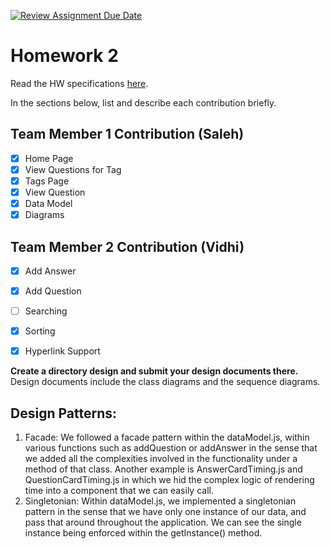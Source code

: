 [![Review Assignment Due Date](https://classroom.github.com/assets/deadline-readme-button-24ddc0f5d75046c5622901739e7c5dd533143b0c8e959d652212380cedb1ea36.svg)](https://classroom.github.com/a/Mvibic7M)
# Homework 2
Read the HW specifications [here](https://northeastern-my.sharepoint.com/:w:/g/personal/j_mitra_northeastern_edu/Ee5EyOzz3KlPoaqm2IFtL0YBfD9GE204MLqmaTNKiIEOSQ?e=CSPCfb).

In the sections below, list and describe each contribution briefly.

## Team Member 1 Contribution (Saleh)
- [X] Home Page
- [X] View Questions for Tag
- [X] Tags Page
- [X] View Question
- [X] Data Model
- [X] Diagrams

## Team Member 2 Contribution (Vidhi)
- [X] Add Answer
- [X] Add Question
- [ ] Searching
- [X] Sorting
- [X] Hyperlink Support



**Create a directory design and submit your design documents there.** Design documents include the class diagrams and the sequence diagrams.

## Design Patterns:

1. Facade: We followed a facade pattern within the dataModel.js, within various functions such as addQuestion or addAnswer in the sense that we added all the complexities involved in the functionality under a method of that class. Another example is AnswerCardTiming.js and QuestionCardTiming.js in which we hid the complex logic of rendering time into a component that we can easily call.
2. Singletonian: Within dataModel.js, we implemented a singletonian pattern in the sense that we have only one instance of our data, and pass that around throughout the application. We can see the single instance being enforced within the getInstance() method.

